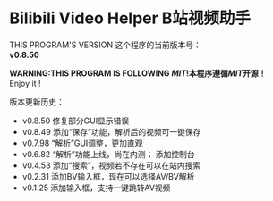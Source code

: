 # Bilibili Video Helper B站视频助手
THIS PROGRAM'S VERSION 这个程序的当前版本号：  
**v0.8.50**

**WARNING:THIS PROGRAM IS FOLLOWING *MIT*!本程序遵循*MIT*开源！**  
Enjoy it !

版本更新历史：  
+ v0.8.50
修复部分GUI显示错误
+ v0.8.49
添加“保存”功能，解析后的视频可一键保存
+ v0.7.98
“解析”GUI调整，更加直观
+ v0.6.82
“解析”功能上线，尚在内测；
添加控制台
+ v0.4.53
添加“搜索”，视频若不存在可以在站内搜索
+ v0.2.31
添加BV输入框，现在可以选择AV/BV解析
+ v0.1.25
添加输入框，支持一键跳转AV视频
